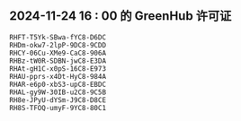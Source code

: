 ## 2024-11-24 16 : 00 的 GreenHub 许可证
```
RHFT-T5Yk-SBwa-fYC8-D6DC
RHDm-okw7-2lpP-9DC8-9CDD
RHCY-06Cu-XMe9-CaC8-906A
RHBz-tW0R-SDBN-jwC8-E3DA
RHAt-gH1C-x0pS-16C8-E973
RHAU-pprs-x4Dt-HyC8-984A
RHAR-e6p0-xbS3-upC8-EBDC
RHAL-gy9W-30IB-u2C8-9C5B
RH8e-JPyU-dYSm-J9C8-D8CE
RH8S-TFOQ-umyF-9YC8-80C1
```
